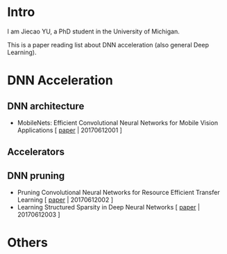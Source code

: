 # Intro

I am Jiecao YU, a PhD student in the University of Michigan.

This is a paper reading list about DNN acceleration (also general Deep Learning).


# DNN Acceleration
## DNN architecture
- MobileNets: Efficient Convolutional Neural Networks for Mobile Vision Applications
[ [paper](https://arxiv.org/pdf/1704.04861.pdf) | 20170612001 ]

## Accelerators

## DNN pruning
- Pruning Convolutional Neural Networks for Resource Efficient Transfer Learning
[ [paper](https://arxiv.org/pdf/1611.06440.pdf) | 20170612002 ]
- Learning Structured Sparsity in Deep Neural Networks
[ [paper](https://arxiv.org/pdf/1608.03665.pdf) | 20170612003 ]



# Others
